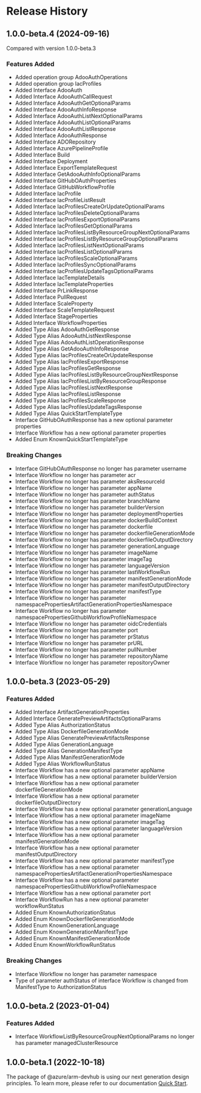 # Release History
    
## 1.0.0-beta.4 (2024-09-16)
Compared with version 1.0.0-beta.3
    
### Features Added

  - Added operation group AdooAuthOperations
  - Added operation group IacProfiles
  - Added Interface AdooAuth
  - Added Interface AdooAuthCallRequest
  - Added Interface AdooAuthGetOptionalParams
  - Added Interface AdooAuthInfoResponse
  - Added Interface AdooAuthListNextOptionalParams
  - Added Interface AdooAuthListOptionalParams
  - Added Interface AdooAuthListResponse
  - Added Interface AdooAuthResponse
  - Added Interface ADORepository
  - Added Interface AzurePipelineProfile
  - Added Interface Build
  - Added Interface Deployment
  - Added Interface ExportTemplateRequest
  - Added Interface GetAdooAuthInfoOptionalParams
  - Added Interface GitHubOAuthProperties
  - Added Interface GitHubWorkflowProfile
  - Added Interface IacProfile
  - Added Interface IacProfileListResult
  - Added Interface IacProfilesCreateOrUpdateOptionalParams
  - Added Interface IacProfilesDeleteOptionalParams
  - Added Interface IacProfilesExportOptionalParams
  - Added Interface IacProfilesGetOptionalParams
  - Added Interface IacProfilesListByResourceGroupNextOptionalParams
  - Added Interface IacProfilesListByResourceGroupOptionalParams
  - Added Interface IacProfilesListNextOptionalParams
  - Added Interface IacProfilesListOptionalParams
  - Added Interface IacProfilesScaleOptionalParams
  - Added Interface IacProfilesSyncOptionalParams
  - Added Interface IacProfilesUpdateTagsOptionalParams
  - Added Interface IacTemplateDetails
  - Added Interface IacTemplateProperties
  - Added Interface PrLinkResponse
  - Added Interface PullRequest
  - Added Interface ScaleProperty
  - Added Interface ScaleTemplateRequest
  - Added Interface StageProperties
  - Added Interface WorkflowProperties
  - Added Type Alias AdooAuthGetResponse
  - Added Type Alias AdooAuthListNextResponse
  - Added Type Alias AdooAuthListOperationResponse
  - Added Type Alias GetAdooAuthInfoResponse
  - Added Type Alias IacProfilesCreateOrUpdateResponse
  - Added Type Alias IacProfilesExportResponse
  - Added Type Alias IacProfilesGetResponse
  - Added Type Alias IacProfilesListByResourceGroupNextResponse
  - Added Type Alias IacProfilesListByResourceGroupResponse
  - Added Type Alias IacProfilesListNextResponse
  - Added Type Alias IacProfilesListResponse
  - Added Type Alias IacProfilesScaleResponse
  - Added Type Alias IacProfilesUpdateTagsResponse
  - Added Type Alias QuickStartTemplateType
  - Interface GitHubOAuthResponse has a new optional parameter properties
  - Interface Workflow has a new optional parameter properties
  - Added Enum KnownQuickStartTemplateType

### Breaking Changes

  - Interface GitHubOAuthResponse no longer has parameter username
  - Interface Workflow no longer has parameter acr
  - Interface Workflow no longer has parameter aksResourceId
  - Interface Workflow no longer has parameter appName
  - Interface Workflow no longer has parameter authStatus
  - Interface Workflow no longer has parameter branchName
  - Interface Workflow no longer has parameter builderVersion
  - Interface Workflow no longer has parameter deploymentProperties
  - Interface Workflow no longer has parameter dockerBuildContext
  - Interface Workflow no longer has parameter dockerfile
  - Interface Workflow no longer has parameter dockerfileGenerationMode
  - Interface Workflow no longer has parameter dockerfileOutputDirectory
  - Interface Workflow no longer has parameter generationLanguage
  - Interface Workflow no longer has parameter imageName
  - Interface Workflow no longer has parameter imageTag
  - Interface Workflow no longer has parameter languageVersion
  - Interface Workflow no longer has parameter lastWorkflowRun
  - Interface Workflow no longer has parameter manifestGenerationMode
  - Interface Workflow no longer has parameter manifestOutputDirectory
  - Interface Workflow no longer has parameter manifestType
  - Interface Workflow no longer has parameter namespacePropertiesArtifactGenerationPropertiesNamespace
  - Interface Workflow no longer has parameter namespacePropertiesGithubWorkflowProfileNamespace
  - Interface Workflow no longer has parameter oidcCredentials
  - Interface Workflow no longer has parameter port
  - Interface Workflow no longer has parameter prStatus
  - Interface Workflow no longer has parameter prURL
  - Interface Workflow no longer has parameter pullNumber
  - Interface Workflow no longer has parameter repositoryName
  - Interface Workflow no longer has parameter repositoryOwner
    
    
## 1.0.0-beta.3 (2023-05-29)
    
### Features Added

  - Added Interface ArtifactGenerationProperties
  - Added Interface GeneratePreviewArtifactsOptionalParams
  - Added Type Alias AuthorizationStatus
  - Added Type Alias DockerfileGenerationMode
  - Added Type Alias GeneratePreviewArtifactsResponse
  - Added Type Alias GenerationLanguage
  - Added Type Alias GenerationManifestType
  - Added Type Alias ManifestGenerationMode
  - Added Type Alias WorkflowRunStatus
  - Interface Workflow has a new optional parameter appName
  - Interface Workflow has a new optional parameter builderVersion
  - Interface Workflow has a new optional parameter dockerfileGenerationMode
  - Interface Workflow has a new optional parameter dockerfileOutputDirectory
  - Interface Workflow has a new optional parameter generationLanguage
  - Interface Workflow has a new optional parameter imageName
  - Interface Workflow has a new optional parameter imageTag
  - Interface Workflow has a new optional parameter languageVersion
  - Interface Workflow has a new optional parameter manifestGenerationMode
  - Interface Workflow has a new optional parameter manifestOutputDirectory
  - Interface Workflow has a new optional parameter manifestType
  - Interface Workflow has a new optional parameter namespacePropertiesArtifactGenerationPropertiesNamespace
  - Interface Workflow has a new optional parameter namespacePropertiesGithubWorkflowProfileNamespace
  - Interface Workflow has a new optional parameter port
  - Interface WorkflowRun has a new optional parameter workflowRunStatus
  - Added Enum KnownAuthorizationStatus
  - Added Enum KnownDockerfileGenerationMode
  - Added Enum KnownGenerationLanguage
  - Added Enum KnownGenerationManifestType
  - Added Enum KnownManifestGenerationMode
  - Added Enum KnownWorkflowRunStatus

### Breaking Changes

  - Interface Workflow no longer has parameter namespace
  - Type of parameter authStatus of interface Workflow is changed from ManifestType to AuthorizationStatus
    
    
## 1.0.0-beta.2 (2023-01-04)
    
### Features Added

  - Interface WorkflowListByResourceGroupNextOptionalParams no longer has parameter managedClusterResource
    
    
## 1.0.0-beta.1 (2022-10-18)

The package of @azure/arm-devhub is using our next generation design principles. To learn more, please refer to our documentation [Quick Start](https://aka.ms/azsdk/js/mgmt/quickstart).

